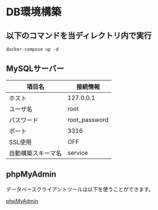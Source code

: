 # DB環境構築

## 以下のコマンドを当ディレクトリ内で実行
```
docker-compose up -d
```

## MySQLサーバー

| 項目名           | 接続情報       |
|-----------------|---------------|
| ホスト           | 127.0.0.1     |
| ユーザ名         | root          |
| パスワード        | root_password |
| ポート           | 3316          |
| SSL使用          | OFF           |
| 自動構築スキーマ名 | service       |

## phpMyAdmin
データベースクライアントツールは以下を使うことができます。

[phpMyAdmin](http://localhost:55555)
